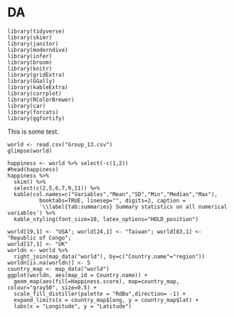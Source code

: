 # DA
```{r}
library(tidyverse)
library(skimr)
library(janitor)
library(moderndive)
library(infer)
library(broom)
library(knitr)
library(gridExtra)
library(GGally)
library(kableExtra)
library(corrplot)
library(RColorBrewer)
library(car)
library(forcats)
library(ggfortify)
```
This is some test.

```{r data, echo = FALSE, eval = TRUE, warning = FALSE}
world <- read.csv("Group_13.csv")
glimpse(world)
```
```{r summaries, echo = FALSE, eval = TRUE, warning = FALSE}
happiness <- world %>% select(-c(1,2))
#head(happiness)
happiness %>%
  skim() %>%
  select(c(2,5,6,7,9,11)) %>%
  kable(col.names=c("Variables","Mean","SD","Min","Median","Max"),
          booktabs=TRUE, linesep="", digits=2, caption = 
          '\\label{tab:summaries} Summary statistics on all numerical variables') %>%
  kable_styling(font_size=10, latex_options="HOLD_position")
```

```{r map, echo = FALSE, eval = TRUE, fig.width=12, fig.height=6, fig.align = "center", fig.pos = "H", warning = FALSE, fig.cap = "\\label{fig:map} Map of Happiness Socore by Countries"}
world[19,1] <- "USA"; world[24,1] <- "Taiwan"; world[83,1] <- "Republic of Congo";
world[17,1] <- "UK"
worldn <- world %>%
  right_join(map_data("world"), by=c("Country.name"="region"))
worldn[is.na(worldn)] <- 5
country_map <- map_data("world") 
ggplot(worldn, aes(map_id = Country.name)) +
  geom_map(aes(fill=Happiness.score), map=country_map, colour="gray50", size=0.5) + 
  scale_fill_distiller(palette = "RdBu",direction= -1) + 
  expand_limits(x = country_map$long, y = country_map$lat) +  
  labs(x = "Longitude", y = "Latitude")
```


